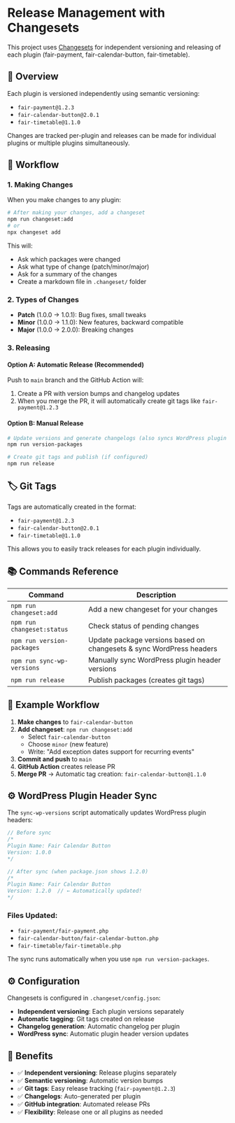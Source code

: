 # Release Management with Changesets

This project uses [Changesets](https://github.com/changesets/changesets) for independent versioning and releasing of each plugin (fair-payment, fair-calendar-button, fair-timetable).

## 🎯 Overview

Each plugin is versioned independently using semantic versioning:
- `fair-payment@1.2.3`
- `fair-calendar-button@2.0.1`
- `fair-timetable@1.1.0`

Changes are tracked per-plugin and releases can be made for individual plugins or multiple plugins simultaneously.

## 📝 Workflow

### 1. Making Changes

When you make changes to any plugin:

```bash
# After making your changes, add a changeset
npm run changeset:add
# or
npx changeset add
```

This will:
- Ask which packages were changed
- Ask what type of change (patch/minor/major)
- Ask for a summary of the changes
- Create a markdown file in `.changeset/` folder

### 2. Types of Changes

- **Patch** (1.0.0 → 1.0.1): Bug fixes, small tweaks
- **Minor** (1.0.0 → 1.1.0): New features, backward compatible
- **Major** (1.0.0 → 2.0.0): Breaking changes

### 3. Releasing

#### Option A: Automatic Release (Recommended)
Push to `main` branch and the GitHub Action will:
1. Create a PR with version bumps and changelog updates
2. When you merge the PR, it will automatically create git tags like `fair-payment@1.2.3`

#### Option B: Manual Release
```bash
# Update versions and generate changelogs (also syncs WordPress plugin headers)
npm run version-packages

# Create git tags and publish (if configured)
npm run release
```

## 🏷️ Git Tags

Tags are automatically created in the format:
- `fair-payment@1.2.3`
- `fair-calendar-button@2.0.1`
- `fair-timetable@1.1.0`

This allows you to easily track releases for each plugin individually.

## 📚 Commands Reference

| Command | Description |
|---------|-------------|
| `npm run changeset:add` | Add a new changeset for your changes |
| `npm run changeset:status` | Check status of pending changes |
| `npm run version-packages` | Update package versions based on changesets & sync WordPress headers |
| `npm run sync-wp-versions` | Manually sync WordPress plugin header versions |
| `npm run release` | Publish packages (creates git tags) |

## 🔄 Example Workflow

1. **Make changes** to `fair-calendar-button`
2. **Add changeset**: `npm run changeset:add`
   - Select `fair-calendar-button`
   - Choose `minor` (new feature)
   - Write: "Add exception dates support for recurring events"
3. **Commit and push** to `main`
4. **GitHub Action** creates release PR
5. **Merge PR** → Automatic tag creation: `fair-calendar-button@1.1.0`

## ⚙️ WordPress Plugin Header Sync

The `sync-wp-versions` script automatically updates WordPress plugin headers:

```php
// Before sync
/*
Plugin Name: Fair Calendar Button
Version: 1.0.0
*/

// After sync (when package.json shows 1.2.0)
/*
Plugin Name: Fair Calendar Button
Version: 1.2.0  // ← Automatically updated!
*/
```

### Files Updated:
- `fair-payment/fair-payment.php`
- `fair-calendar-button/fair-calendar-button.php`
- `fair-timetable/fair-timetable.php`

The sync runs automatically when you use `npm run version-packages`.

## ⚙️ Configuration

Changesets is configured in `.changeset/config.json`:
- **Independent versioning**: Each plugin versions separately
- **Automatic tagging**: Git tags created on release
- **Changelog generation**: Automatic changelog per plugin
- **WordPress sync**: Automatic plugin header version updates

## 🎉 Benefits

- ✅ **Independent versioning**: Release plugins separately
- ✅ **Semantic versioning**: Automatic version bumps
- ✅ **Git tags**: Easy release tracking (`fair-payment@1.2.3`)
- ✅ **Changelogs**: Auto-generated per plugin
- ✅ **GitHub integration**: Automated release PRs
- ✅ **Flexibility**: Release one or all plugins as needed
